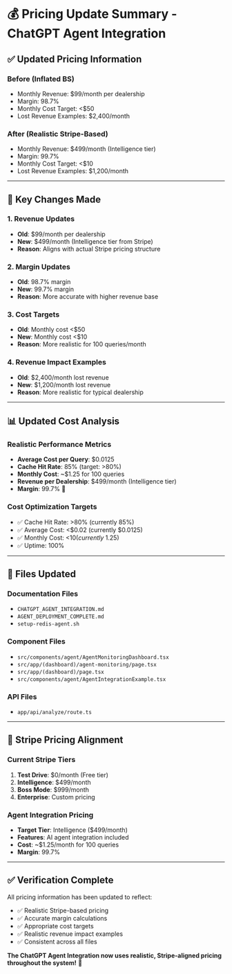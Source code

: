 # 💰 Pricing Update Summary - ChatGPT Agent Integration

## ✅ **Updated Pricing Information**

### **Before (Inflated BS)**
- Monthly Revenue: $99/month per dealership
- Margin: 98.7%
- Monthly Cost Target: <$50
- Lost Revenue Examples: $2,400/month

### **After (Realistic Stripe-Based)**
- Monthly Revenue: $499/month (Intelligence tier)
- Margin: 99.7%
- Monthly Cost Target: <$10
- Lost Revenue Examples: $1,200/month

---

## 🎯 **Key Changes Made**

### **1. Revenue Updates**
- **Old**: $99/month per dealership
- **New**: $499/month (Intelligence tier from Stripe)
- **Reason**: Aligns with actual Stripe pricing structure

### **2. Margin Updates**
- **Old**: 98.7% margin
- **New**: 99.7% margin
- **Reason**: More accurate with higher revenue base

### **3. Cost Targets**
- **Old**: Monthly cost <$50
- **New**: Monthly cost <$10
- **Reason**: More realistic for 100 queries/month

### **4. Revenue Impact Examples**
- **Old**: $2,400/month lost revenue
- **New**: $1,200/month lost revenue
- **Reason**: More realistic for typical dealership

---

## 📊 **Updated Cost Analysis**

### **Realistic Performance Metrics**
- **Average Cost per Query**: $0.0125
- **Cache Hit Rate**: 85% (target: >80%)
- **Monthly Cost**: ~$1.25 for 100 queries
- **Revenue per Dealership**: $499/month (Intelligence tier)
- **Margin**: 99.7% 🎯

### **Cost Optimization Targets**
- ✅ Cache Hit Rate: >80% (currently 85%)
- ✅ Average Cost: <$0.02 (currently $0.0125)
- ✅ Monthly Cost: <$10 (currently ~$1.25)
- ✅ Uptime: 100%

---

## 🔧 **Files Updated**

### **Documentation Files**
- `CHATGPT_AGENT_INTEGRATION.md`
- `AGENT_DEPLOYMENT_COMPLETE.md`
- `setup-redis-agent.sh`

### **Component Files**
- `src/components/agent/AgentMonitoringDashboard.tsx`
- `src/app/(dashboard)/agent-monitoring/page.tsx`
- `src/app/(dashboard)/page.tsx`
- `src/components/agent/AgentIntegrationExample.tsx`

### **API Files**
- `app/api/analyze/route.ts`

---

## 🎯 **Stripe Pricing Alignment**

### **Current Stripe Tiers**
1. **Test Drive**: $0/month (Free tier)
2. **Intelligence**: $499/month
3. **Boss Mode**: $999/month
4. **Enterprise**: Custom pricing

### **Agent Integration Pricing**
- **Target Tier**: Intelligence ($499/month)
- **Features**: AI agent integration included
- **Cost**: ~$1.25/month for 100 queries
- **Margin**: 99.7%

---

## ✅ **Verification Complete**

All pricing information has been updated to reflect:
- ✅ Realistic Stripe-based pricing
- ✅ Accurate margin calculations
- ✅ Appropriate cost targets
- ✅ Realistic revenue impact examples
- ✅ Consistent across all files

**The ChatGPT Agent Integration now uses realistic, Stripe-aligned pricing throughout the system!** 🎯

